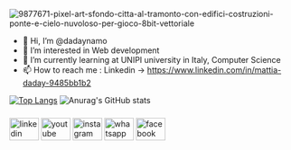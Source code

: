 ![9877671-pixel-art-sfondo-citta-al-tramonto-con-edifici-costruzioni-ponte-e-cielo-nuvoloso-per-gioco-8bit-vettoriale](https://github.com/dadaynamo/dadaynamo/assets/66999177/6f903ff4-8f73-41fc-a082-602cc1d0c469)

- 👋 Hi, I’m @dadaynamo
- 👀 I’m interested in Web development
- 🌱 I’m currently learning at UNIPI university in Italy, Computer Science
- 📫 How to reach me : Linkedin -> https://www.linkedin.com/in/mattia-daday-9485bb1b2

[![Top Langs](https://github-readme-stats.vercel.app/api/top-langs/?username=dadaynamo&layout=compact&theme=vision-friendly-dark)](https://github.com/anuraghazra/github-readme-stats)
![Anurag's GitHub stats](https://github-readme-stats.vercel.app/api?username=dadaynamo&hide=contribs,prs)


###

<div align="left">
  <a href="https://www.linkedin.com/in/mattia-daday-9485bb1b2/" target="_blank"> <img src="https://raw.githubusercontent.com/maurodesouza/profile-readme-generator/master/src/assets/icons/social/linkedin/default.svg" width="52" height="40" alt="linkedin logo"  /></a>
   <a href="https://www.youtube.com/@ldpcomputer9524" target="_blank">  <img src="https://raw.githubusercontent.com/maurodesouza/profile-readme-generator/master/src/assets/icons/social/youtube/default.svg" width="52" height="40" alt="youtube logo"  /></a>
   <a href="https://www.instagram.com/bre_dadaynamo/"target="_blank">  <img src="https://raw.githubusercontent.com/maurodesouza/profile-readme-generator/master/src/assets/icons/social/instagram/default.svg" width="52" height="40" alt="instagram logo"  /></a>
   <a href="https://wa.me/393911582874 "target="_blank">  <img src="https://raw.githubusercontent.com/maurodesouza/profile-readme-generator/master/src/assets/icons/social/whatsapp/default.svg" width="52" height="40" alt="whatsapp logo"  /></a>
   <a href="https://www.facebook.com/profile.php?id=100066412397883&locale=it_IT"target="_blank">  <img src="https://raw.githubusercontent.com/maurodesouza/profile-readme-generator/master/src/assets/icons/social/facebook/default.svg" width="52" height="40" alt="facebook logo"  /></a>



</div>

###
